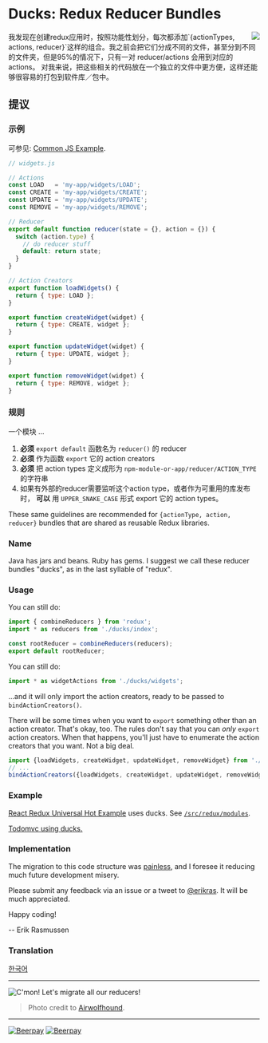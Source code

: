 # Ducks: Redux Reducer Bundles

<img src="duck.jpg" align="right"/>
我发现在创建redux应用时，按照功能性划分，每次都添加`{actionTypes, actions, reducer}`这样的组合。我之前会把它们分成不同的文件，甚至分到不同的文件夹，但是95%的情况下，只有一对 reducer/actions 会用到对应的 actions。
对我来说，把这些相关的代码放在一个独立的文件中更方便，这样还能够很容易的打包到软件库／包中。

## 提议
### 示例

可参见: [Common JS Example](CommonJs.md).

```javascript
// widgets.js

// Actions
const LOAD   = 'my-app/widgets/LOAD';
const CREATE = 'my-app/widgets/CREATE';
const UPDATE = 'my-app/widgets/UPDATE';
const REMOVE = 'my-app/widgets/REMOVE';

// Reducer
export default function reducer(state = {}, action = {}) {
  switch (action.type) {
    // do reducer stuff
    default: return state;
  }
}

// Action Creators
export function loadWidgets() {
  return { type: LOAD };
}

export function createWidget(widget) {
  return { type: CREATE, widget };
}

export function updateWidget(widget) {
  return { type: UPDATE, widget };
}

export function removeWidget(widget) {
  return { type: REMOVE, widget };
}
```
### 规则

一个模块 ...

1. **必须** `export default` 函数名为 `reducer()` 的 reducer
2. **必须**  作为函数 `export` 它的 action creators 
3. **必须**  把 action types 定义成形为 `npm-module-or-app/reducer/ACTION_TYPE` 的字符串
3. 如果有外部的reducer需要监听这个action type，或者作为可重用的库发布时， **可以**  用 `UPPER_SNAKE_CASE` 形式 export 它的 action types。

These same guidelines are recommended for `{actionType, action, reducer}` bundles that are shared as reusable Redux libraries.

### Name

Java has jars and beans. Ruby has gems. I suggest we call these reducer bundles "ducks", as in the last syllable of "redux".

### Usage

You can still do:

```javascript
import { combineReducers } from 'redux';
import * as reducers from './ducks/index';

const rootReducer = combineReducers(reducers);
export default rootReducer;
```

You can still do:

```javascript
import * as widgetActions from './ducks/widgets';
```
...and it will only import the action creators, ready to be passed to `bindActionCreators()`.

There will be some times when you want to `export` something other than an action creator. That's okay, too. The rules don't say that you can *only* `export` action creators. When that happens, you'll just have to enumerate the action creators that you want. Not a big deal.

```javascript
import {loadWidgets, createWidget, updateWidget, removeWidget} from './ducks/widgets';
// ...
bindActionCreators({loadWidgets, createWidget, updateWidget, removeWidget}, dispatch);
```

### Example

[React Redux Universal Hot Example](https://github.com/erikras/react-redux-universal-hot-example) uses ducks. See [`/src/redux/modules`](https://github.com/erikras/react-redux-universal-hot-example/tree/master/src/redux/modules).

[Todomvc using ducks.](https://github.com/goopscoop/ga-react-tutorial/tree/6-reduxActionsAndReducers)

### Implementation

The migration to this code structure was [painless](https://github.com/erikras/react-redux-universal-hot-example/commit/3fdf194683abb7c40f3cb7969fd1f8aa6a4f9c57), and I foresee it reducing much future development misery.

Please submit any feedback via an issue or a tweet to [@erikras](https://twitter.com/erikras). It will be much appreciated.

Happy coding!

-- Erik Rasmussen


### Translation

[한국어](https://github.com/JisuPark/ducks-modular-redux)

---

![C'mon! Let's migrate all our reducers!](migrate.jpg)
> Photo credit to [Airwolfhound](https://www.flickr.com/photos/24874528@N04/3453886876/).

---

[![Beerpay](https://beerpay.io/erikras/ducks-modular-redux/badge.svg?style=beer-square)](https://beerpay.io/erikras/ducks-modular-redux)  [![Beerpay](https://beerpay.io/erikras/ducks-modular-redux/make-wish.svg?style=flat-square)](https://beerpay.io/erikras/ducks-modular-redux?focus=wish)
